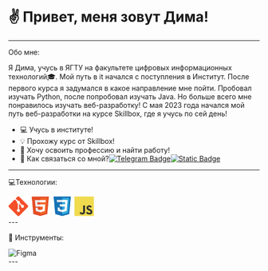 # ✌️ Привет, меня зовут Дима!

---

Обо мне:

Я Дима, учусь в ЯГТУ на факультете цифровых информационных технологий🎓.
Мой путь в it начался с поступления в Институт. После первого курса я задумался в какое направление мне пойти.
Пробовал изучать Python, после попробовал изучать Java. Но больше всего мне понравилось изучать веб-разработку!
С мая 2023 года начался мой путь веб-разработки на курсе Skillbox, где я учусь по сей день!

- 💻 Учусь в институте!
- 💡 Прохожу курс от Skillbox!
- 🎯 Хочу освоить профессию и найти работу!
- 📧 Как связаться со мной?[![Telegram Badge](https://img.shields.io/badge/-Ylviii013-blue?style=flat&logo=Telegram&logoColor=2hite)](https://t.me/Ylviii013)[![Static Badge](https://img.shields.io/badge/Mail-white?style=flat&logo=GMail&logoColor=blue)](mailto:dima.talanov.02@mail.ru)

---

💻Технологии:
<div>
	<img src="https://github.com/devicons/devicon/raw/master/icons/git/git-original.svg" title="git" alt="git" width="40" height="40" style="max-width: 100%;">
	<img src="https://github.com/devicons/devicon/raw/master/icons/html5/html5-original.svg" title="html5" alt="html5" width="40" height="40" style="max-width: 100%;">
	<img src="https://github.com/devicons/devicon/raw/master/icons/css3/css3-original.svg" title="css" alt="css" width="40" height="40" style="max-width: 100%;">
	<img src="https://github.com/devicons/devicon/raw/master/icons/javascript/javascript-original.svg" title="javascript" alt="javascript" width="40" height="40" style="max-width: 100%;">
	
</div>
---


🔨 Инструменты:
<div>
	<img src="https://raw.githubusercontent.com/danielcranney/readme-generator/main/public/icons/skills/figma-colored.svg" width="36" height="36" alt="Figma" />
</div>
---


